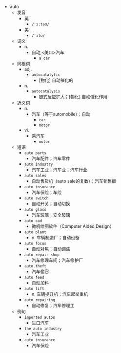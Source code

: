 - auto
  - 发音
    - 英
      - `/'ɔːtəʊ/`
    - 美
      - `/'ɔto/`
  - 词义
    - n.
      - 自动,<美口>汽车
        - `a car`
  - 同根词
    - adj.
      - `autocatalytic`
        - [物化] 自动催化的
    - n.
      - `autocatalysis`
        - 链式反应扩大；[物化] 自动催化作用
  - 近义词
    - n.
      - 汽车（等于automobile）；自动
        - `car`
        - `motor`
    - vi.
      - 乘汽车
        - `motor`
  - 短语
    - `auto parts`
      - 汽车配件；汽车零件 
    - `auto industry`
      - 汽车工业；汽车业；汽车行业 
    - `auto sales`
      - 自动售货机（auto sale的复数）；汽车销售额 
    - `auto insurance`
      - 汽车保险；车险 
    - `auto switch`
      - 自动开关；自动切换 
    - `auto glass`
      - 汽车玻璃；安全玻璃 
    - `auto cad`
      - 微机绘图软件（Computer Aided Design） 
    - `auto plant`
      - n. 车辆制造厂；自动设备 
    - `auto focus`
      - 自动对焦；自动调焦 
    - `auto repair shop`
      - 汽车修理车间；汽车修护厂 
    - `auto theft`
      - 汽车偷窃 
    - `auto feed`
      - 自动加料 
    - `auto lift`
      - n. 车辆提升机；汽车起举重机 
    - `auto repairing`
      - 自动修复；汽车修理工 
  - 例句
    - `imported autos`
      - 进口汽车
    - `the auto industry`
      - 汽车工业
    - `auto insurance`
      - 汽车保险

